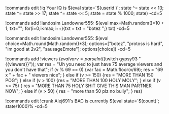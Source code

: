 !commands edit !iq Your IQ is $(eval state=`$(userid )`; state ^= state << 13; state ^= state >> 17; state ^= state << 5; state = state % 1000; state) -cd=5

!commands add !landosim Landowner555: $(eval max=Math.random()*10 + 1; txt=""; for(i=0;i<max;i++){txt = txt + "botez ";} txt) -cd=5

!commands edit !landosim Landowner555: $(eval choice=Math.round(Math.random()*3); options=["botez", "protoss is hard", "im good at 2v2", "sausageEmote"]; options[choice]) -cd=5

!commands add !viewers $(eval var v = parseInt($(twitch gypsy93 "{{viewers}}")); var res = "Uh you need to just have 75 average viewers and you don't have that"; if (v % 69 == 0) {var fac = Math.floor(v/69); res = "69 x " + fac + " viewers nice"; } else if (v >= 150) {res = "MORE THAN 150 POG"; } else if (v > 100) {res = "MORE THAN 100 HOLY MOLY"; } else if (v >= 75) { res = "MORE THAN 75 HOLY SHIT GIVE THIS MAN PARTNER NOW"; } else if (v > 50) { res = "more than 50 plz no bully"; } res)

!commands edit !crunk Alej691's BAC is currently $(eval state=`$(count)`; state/1000)% -cd=5
